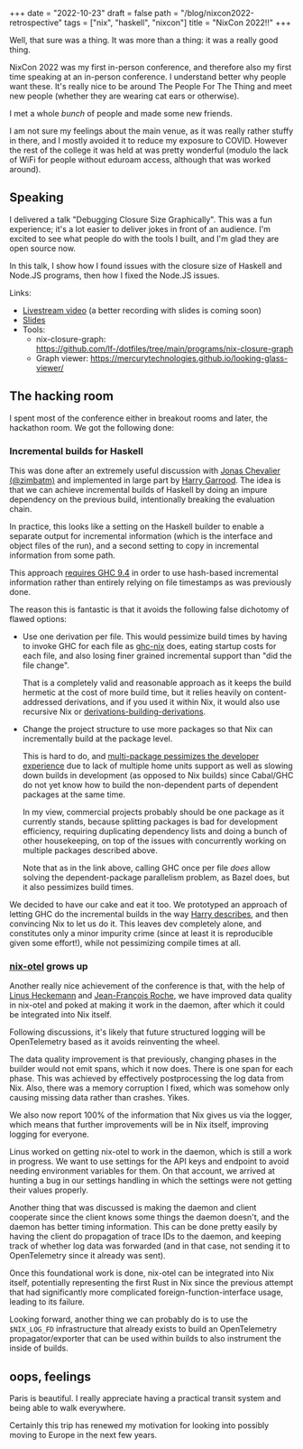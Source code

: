 +++
date = "2022-10-23"
draft = false
path = "/blog/nixcon2022-retrospective"
tags = ["nix", "haskell", "nixcon"]
title = "NixCon 2022!!"
+++

Well, that sure was a thing. It was more than a thing: it was a really good
thing.

NixCon 2022 was my first in-person conference, and therefore also my first time
speaking at an in-person conference. I understand better why people want these.
It's really nice to be around The People For The Thing and meet new people
(whether they are wearing cat ears or otherwise).

I met a whole *bunch* of people and made some new friends.

I am not sure my feelings about the main venue, as it was really rather stuffy
in there, and I mostly avoided it to reduce my exposure to COVID. However the
rest of the college it was held at was pretty wonderful (modulo the lack of
WiFi for people without eduroam access, although that was worked around).

## Speaking

I delivered a talk "Debugging Closure Size Graphically". This was a fun
experience; it's a lot easier to deliver jokes in front of an audience. I'm
excited to see what people do with the tools I built, and I'm glad they are
open source now.

In this talk, I show how I found issues with the closure size of Haskell and
Node.JS programs, then how I fixed the Node.JS issues.

Links:
* [Livestream video][livestream] (a better recording with slides is coming soon)
* [Slides]
* Tools:
    * nix-closure-graph: https://github.com/lf-/dotfiles/tree/main/programs/nix-closure-graph
    * Graph viewer: https://mercurytechnologies.github.io/looking-glass-viewer/

[livestream]: https://youtu.be/l70haNBm1wc?t=4h34m10s
[Slides]: https://jade.fyi/nixcon2022/slides

## The hacking room

I spent most of the conference either in breakout rooms and later, the
hackathon room. We got the following done:

### Incremental builds for Haskell

This was done after an extremely useful discussion with [Jonas Chevalier
(@zimbatm)][Jonas Chevalier] and implemented in large part by [Harry Garrood].
The idea is that we can achieve incremental builds of Haskell by doing an
impure dependency on the previous build, intentionally breaking the evaluation
chain.

[Jonas Chevalier]: https://twitter.com/zimbatm
[Harry Garrood]: https://twitter.com/hdgarrood

In practice, this looks like a setting on the Haskell builder to enable
a separate output for incremental information (which is the interface and
object files of the run), and a second setting to copy in incremental
information from some path.

This approach [requires GHC 9.4][harry-blog] in order to use hash-based
incremental information rather than entirely relying on file timestamps as
was previously done.

The reason this is fantastic is that it avoids the following false dichotomy of
flawed options:
  * Use one derivation per file. This would pessimize build times by having to
    invoke GHC for each file as [ghc-nix] does, eating startup costs for each
    file, and also losing finer grained incremental support than "did the
    file change".

    That is a completely valid and reasonable approach as it keeps the build
    hermetic at the cost of more build time, but it relies heavily on
    content-addressed derivations, and if you used it within Nix, it would
    also use recursive Nix or [derivations-building-derivations].

  * Change the project structure to use more packages so that Nix can
    incrementally build at the package level.

    This is hard to do, and [multi-package pessimizes the developer
    experience][mp-fail] due to lack of multiple home units support as well
    as slowing down builds in development (as opposed to Nix builds) since
    Cabal/GHC do not yet know how to build the non-dependent parts of
    dependent packages at the same time.

    In my view, commercial projects probably should be one package as it
    currently stands, because splitting packages is bad for development
    efficiency, requiring duplicating dependency lists and doing a bunch of
    other housekeeping, on top of the issues with concurrently working on
    multiple packages described above.

    Note that as in the link above, calling GHC once per file *does* allow
    solving the dependent-package parallelism problem, as Bazel does, but it
    also pessimizes build times.

We decided to have our cake and eat it too. We prototyped an approach of
letting GHC do the incremental builds in the way [Harry describes][harry-blog],
and then convincing Nix to let us do it. This leaves dev completely alone, and
constitutes only a minor impurity crime (since at least it is reproducible
given some effort!), while not pessimizing compile times at all.

[harry-blog]: https://harry.garrood.me/blog/easy-incremental-haskell-ci-builds-with-ghc-9.4/
[ghc-nix]: https://github.com/matthewbauer/ghc-nix
[derivations-building-derivations]: https://github.com/NixOS/rfcs/blob/master/rfcs/0092-plan-dynamism.md
[mp-fail]: ./cabal-test-dev-trick

### [nix-otel] grows up

Another really nice achievement of the conference is that, with the help of
[Linus Heckemann] and [Jean-François Roche], we have improved data quality in
nix-otel and poked at making it work in the daemon, after which it could be
integrated into Nix itself.

Following discussions, it's likely that future structured logging will be
OpenTelemetry based as it avoids reinventing the wheel.

The data quality improvement is that previously, changing phases in the builder
would not emit spans, which it now does. There is one span for each phase. This
was achieved by effectively postprocessing the log data from Nix. Also, there
was a memory corruption I fixed, which was somehow only causing missing data
rather than crashes. Yikes.

We also now report 100% of the information that Nix gives us via the logger,
which means that further improvements will be in Nix itself, improving
logging for everyone.

Linus worked on getting nix-otel to work in the daemon, which is still a work
in progress. We want to use settings for the API keys and endpoint to avoid
needing environment variables for them. On that account, we arrived at hunting
a bug in our settings handling in which the settings were not getting their
values properly.

Another thing that was discussed is making the daemon and client cooperate
since the client knows some things the daemon doesn't, and the daemon has
better timing information. This can be done pretty easily by having the client
do propagation of trace IDs to the daemon, and keeping track of whether log
data was forwarded (and in that case, not sending it to OpenTelemetry since it
already was sent).

Once this foundational work is done, nix-otel can be integrated into Nix
itself, potentially representing the first Rust in Nix since the previous
attempt that had significantly more complicated foreign-function-interface
usage, leading to its failure.

Looking forward, another thing we can probably do is to use the `$NIX_LOG_FD`
infrastructure that already exists to build an OpenTelemetry
propagator/exporter that can be used within builds to also instrument the
inside of builds.

[nix-otel]: https://github.com/lf-/nix-otel
[Linus Heckemann]: https://twitter.com/linux_hackerman
[Jean-François Roche]: https://github.com/jfroche

## oops, feelings

Paris is beautiful. I really appreciate having a practical transit system and
being able to walk everywhere.

Certainly this trip has renewed my motivation for looking into possibly moving
to Europe in the next few years.

